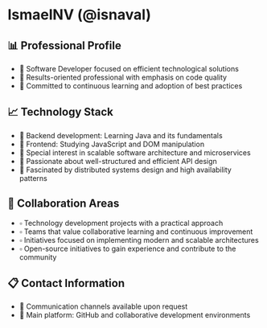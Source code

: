 # IsmaelNV (@isnaval)

## 📊 Professional Profile
- 🔹 Software Developer focused on efficient technological solutions
- 🔹 Results-oriented professional with emphasis on code quality
- 🔹 Committed to continuous learning and adoption of best practices

## 📈 Technology Stack
- 🔸 Backend development: Learning Java and its fundamentals
- 🔸 Frontend: Studying JavaScript and DOM manipulation
- 🔸 Special interest in scalable software architecture and microservices
- 🔸 Passionate about well-structured and efficient API design
- 🔸 Fascinated by distributed systems design and high availability patterns

## 🔄 Collaboration Areas
- ▫️ Technology development projects with a practical approach
- ▫️ Teams that value collaborative learning and continuous improvement
- ▫️ Initiatives focused on implementing modern and scalable architectures
- ▫️ Open-source initiatives to gain experience and contribute to the community

## 📋 Contact Information
- 📎 Communication channels available upon request
- 📌 Main platform: GitHub and collaborative development environments


<!---
isnaval/isnaval is a ✨ special ✨ repository because its `README.md` (this file) appears on your GitHub profile.
You can click the Preview link to take a look at your changes.
--->
